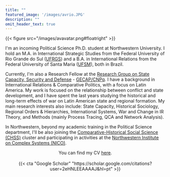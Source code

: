 ```yaml
---
title: ""
featured_image: '/images/avrio.JPG'
description: ""
omit_header_text: true
---
```


{{< figure src="/images/avavatar.png#floatright" >}}

I'm an incoming Political Science Ph.D. student at Northwestern University. I hold an M.A. in International Strategic Studies from the Federal University of Rio Grande do Sul ([UFRGS](http://ufrgs.br/)) and a B.A. in International Relations from the Federal University of Santa Maria ([UFSM](https://www.ufsm.br/)), both in Brazil. 

Currently, I'm also a Research Fellow at the [Research Group on State Capacity, Security and Defense](http://ufsm.br/gecap) - [GECAP/CNPq](http://dgp.cnpq.br/dgp/espelhogrupo/6450070412019030). I have a background in International Relations & Comparative Politics, with a focus on Latin America. My work is focused on the relationship between conflict and state development, and I have spent the last years studying the historical and long-term effects of war on Latin American state and regional formation. My main research interests also include: State Capacity, Historical Sociology, Regional Orders & Hierarchies, International Systems, War and Change in IR Theory, and Methods (mainly Process Tracing, QCA and Network Analysis).
 
In Northwestern, beyond my academic training in the Political Science department, I'll be also joining the [Comparative-Historical Social Science (CHSS)](https://buffett.northwestern.edu/programs/chss/index.html) cluster and participating in activities at the [Northwestern Institute on Complex Systems (NICO)](https://www.nico.northwestern.edu/about/).
 
<center>You can find my CV <a href="/CV.pdf">here</a>.</center>
<br>
<center>{{< cta "Google Scholar" "https://scholar.google.com/citations?user=2eHNLEEAAAAJ&hl=pt" >}}
</center>